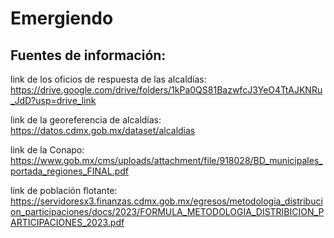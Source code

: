 # Emergiendo

## Fuentes de información:
 link de los oficios de respuesta de las alcaldías: https://drive.google.com/drive/folders/1kPa0QS81BazwfcJ3YeO4TtAJKNRu_JdD?usp=drive_link
 
 link de la georeferencia de alcaldías: https://datos.cdmx.gob.mx/dataset/alcaldias
 
 link de la Conapo: https://www.gob.mx/cms/uploads/attachment/file/918028/BD_municipales_portada_regiones_FINAL.pdf
 
 link de población flotante: https://servidoresx3.finanzas.cdmx.gob.mx/egresos/metodologia_distribucion_participaciones/docs/2023/FORMULA_METODOLOGIA_DISTRIBICION_PARTICIPACIONES_2023.pdf

